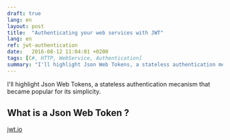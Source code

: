 ```yaml
---
draft: true
lang: en
layout: post
title:  "Authenticating your web services with JWT"
lang: en
ref: jwt-authentication
date:   2016-08-12 11:04:01 +0200
tags: [C#, HTTP, WebService, Authentication]
summary: "I'll highlight Json Web Tokens, a stateless authentication mecanism that became popular for its simplicity."
---
```


I'll highlight Json Web Tokens, a stateless authentication mecanism that became popular for its simplicity.

## What is a Json Web Token ?

[jwt.io](https://jwt.io/)